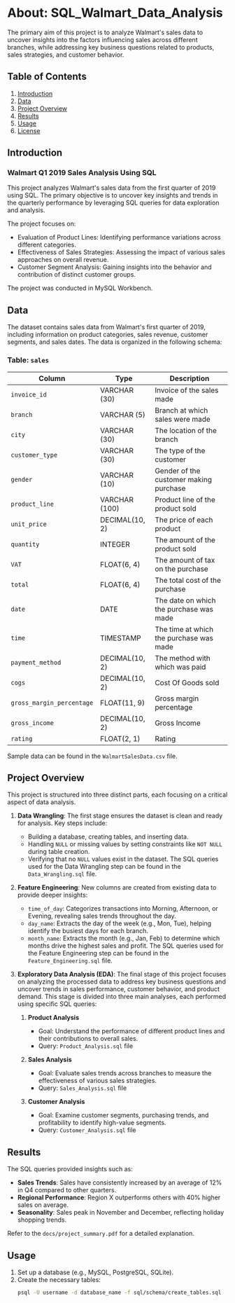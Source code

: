 # About: SQL_Walmart_Data_Analysis
The primary aim of this project is to analyze Walmart's sales data to uncover insights into the factors influencing sales across different branches, while addressing key business questions related to products, sales strategies, and customer behavior.



## Table of Contents
1. [Introduction](#introduction)
2. [Data](#data)
3. [Project Overview](#projectoverview)
4. [Results](#results)
5. [Usage](#usage)
6. [License](#license)



## Introduction
### Walmart Q1 2019 Sales Analysis Using SQL
This project analyzes Walmart's sales data from the first quarter of 2019 using SQL. The primary objective is to uncover key insights and trends in the quarterly performance by leveraging SQL queries for data exploration and analysis. 


The project focuses on:

   - Evaluation of Product Lines: Identifying performance variations across different categories.
   - Effectiveness of Sales Strategies: Assessing the impact of various sales approaches on overall revenue.
   - Customer Segment Analysis: Gaining insights into the behavior and contribution of distinct customer groups.

The project was conducted in MySQL Workbench.





## Data
The dataset contains sales data from Walmart's first quarter of 2019, including information on product categories, sales revenue, customer segments, and sales dates. The data is organized in the following schema:

### Table: `sales`
| Column                    | Type              | Description                             |
|---------------------------|-------------------|-----------------------------------------|
| `invoice_id`              | VARCHAR (30)      | Invoice of the sales made               |
| `branch`                  | VARCHAR (5)       | Branch at which sales were made         |
| `city`                    | VARCHAR (30)      | The location of the branch              |
| `customer_type`           | VARCHAR (30)      | The type of the customer                |
| `gender    `              | VARCHAR (10)      | Gender of the customer making purchase  |
| `product_line`            | VARCHAR (100)     | Product line of the product sold        |
| `unit_price`              | DECIMAL(10, 2)    | The price of each product               |
| `quantity`                | INTEGER           | The amount of the product sold          |
| `VAT`                     | FLOAT(6, 4)       | The amount of tax on the purchase       |
| `total`                   | FLOAT(6, 4)       | The total cost of the purchase          |
| `date`                    | DATE              | The date on which the purchase was made |
| `time`                    | TIMESTAMP         | The time at which the purchase was made |
| `payment_method`          | DECIMAL(10, 2)    | The method with which was paid          |
| `cogs`                    | DECIMAL(10, 2)    | Cost Of Goods sold                      |
| `gross_margin_percentage` | FLOAT(11, 9)      | Gross margin percentage                 |
| `gross_income`            | DECIMAL(10, 2)    | Gross Income                            |
| `rating`                  | FLOAT(2, 1)       | Rating                                  |

Sample data can be found in the `WalmartSalesData.csv` file.





## Project Overview
This project is structured into three distinct parts, each focusing on a critical aspect of data analysis.

1. **Data Wrangling**:
   The first stage ensures the dataset is clean and ready for analysis. Key steps include:
      - Building a database, creating tables, and inserting data.
      - Handling `NULL` or missing values by setting constraints like `NOT NULL` during table creation.
      - Verifying that no `NULL` values exist in the dataset.
The SQL queries used for the Data Wrangling step can be found in the `Data_Wrangling.sql` file.



2. **Feature Engineering**:
   New columns are created from existing data to provide deeper insights:
      - `time_of_day`: Categorizes transactions into Morning, Afternoon, or Evening, revealing sales trends throughout the day.
      - `day_name`: Extracts the day of the week (e.g., Mon, Tue), helping identify the busiest days for each branch.
      - `month_name`: Extracts the month (e.g., Jan, Feb) to determine which months drive the highest sales and profit.
The SQL queries used for the Feature Engineering step can be found in the `Feature_Engineering.sql` file.



2. **Exploratory Data Analysis (EDA)**:
   The final stage of this project focuses on analyzing the processed data to address key business questions and uncover trends in sales performance, customer behavior, and product demand. This stage is divided into three main analyses, each performed using specific SQL queries:

   1. **Product Analysis**
      - Goal: Understand the performance of different product lines and their contributions to overall sales.
      - Query: `Product_Analysis.sql` file
     
   2. **Sales Analysis**
      - Goal: Evaluate sales trends across branches to measure the effectiveness of various sales strategies.
      - Query: `Sales_Analysis.sql` file
     
   3. **Customer Analysis**
      - Goal: Examine customer segments, purchasing trends, and profitability to identify high-value segments.
      - Query: `Customer_Analysis.sql` file





## Results
The SQL queries provided insights such as:

- **Sales Trends**: Sales have consistently increased by an average of 12% in Q4 compared to other quarters.
- **Regional Performance**: Region X outperforms others with 40% higher sales on average.
- **Seasonality**: Sales peak in November and December, reflecting holiday shopping trends.

Refer to the `docs/project_summary.pdf` for a detailed explanation.



## Usage
1. Set up a database (e.g., MySQL, PostgreSQL, SQLite).
2. Create the necessary tables:
   ```bash
   psql -U username -d database_name -f sql/schema/create_tables.sql



